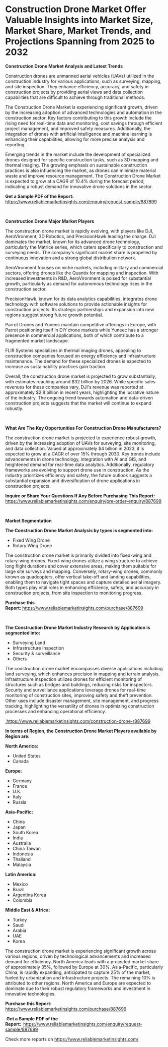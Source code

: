 <p><h1>Construction Drone Market Offer Valuable Insights into Market Size, Market Share, Market Trends, and Projections Spanning from 2025 to 2032</h1></p><p><strong>Construction Drone Market Analysis and Latest Trends</strong></p>
<p><p>Construction drones are unmanned aerial vehicles (UAVs) utilized in the construction industry for various applications, such as surveying, mapping, and site inspection. They enhance efficiency, accuracy, and safety in construction projects by providing aerial views and data collection capabilities that are difficult to achieve through traditional methods.</p><p>The Construction Drone Market is experiencing significant growth, driven by the increasing adoption of advanced technologies and automation in the construction sector. Key factors contributing to this growth include the rising need for real-time data and monitoring, cost savings through efficient project management, and improved safety measures. Additionally, the integration of drones with artificial intelligence and machine learning is enhancing their capabilities, allowing for more precise analysis and reporting.</p><p>Emerging trends in the market include the development of specialized drones designed for specific construction tasks, such as 3D mapping and thermal imaging. The growing emphasis on sustainable construction practices is also influencing the market, as drones can minimize material waste and improve resource management. The Construction Drone Market is expected to grow at a CAGR of 10.4% during the forecast period, indicating a robust demand for innovative drone solutions in the sector.</p></p>
<p><strong>Get a Sample PDF of the Report:&nbsp;</strong> <a href="https://www.reliablemarketinsights.com/enquiry/request-sample/887699?utm_campaign=2593&utm_medium=2&utm_source=Github&utm_content=ia&utm_term=11042025&utm_id=construction-drone">https://www.reliablemarketinsights.com/enquiry/request-sample/887699</a></p>
<p>&nbsp;</p>
<p><strong>Construction Drone Major Market Players</strong></p>
<p><p>The construction drone market is rapidly evolving, with players like DJI, AeroVironment, 3D Robotics, and PrecisionHawk leading the charge. DJI dominates the market, known for its advanced drone technology, particularly the Matrice series, which caters specifically to construction and surveying needs. The company's significant market share is propelled by continuous innovation and a strong global distribution network. </p><p>AeroVironment focuses on niche markets, including military and commercial sectors, offering drones like the Quantix for mapping and inspection. With increased investments in R&D, AeroVironment is poised for substantial growth, particularly as demand for autonomous technology rises in the construction sector.</p><p>PrecisionHawk, known for its data analytics capabilities, integrates drone technology with software solutions to provide actionable insights for construction projects. Its strategic partnerships and expansion into new regions suggest strong future growth potential.</p><p>Parrot Drones and Yuneec maintain competitive offerings in Europe, with Parrot positioning itself in DIY drone markets while Yuneec has a stronger presence in commercial applications, both of which contribute to a fragmented market landscape.</p><p>FLIR Systems specializes in thermal imaging drones, appealing to construction companies focused on energy efficiency and infrastructure maintenance. The demand for these specialized drones is expected to increase as sustainability practices gain traction.</p><p>Overall, the construction drone market is projected to grow substantially, with estimates reaching around $32 billion by 2026. While specific sales revenues for these companies vary, DJI's revenue was reported at approximately $2.8 billion in recent years, highlighting the lucrative nature of the industry. The ongoing trend towards automation and data-driven construction projects suggests that the market will continue to expand robustly.</p></p>
<p>&nbsp;</p>
<p><strong>What Are The Key Opportunities For Construction Drone Manufacturers?</strong></p>
<p><p>The construction drone market is projected to experience robust growth, driven by the increasing adoption of UAVs for surveying, site monitoring, and data collection. Valued at approximately $4 billion in 2023, it is expected to grow at a CAGR of over 15% through 2030. Key trends include advancements in drone technology, integration with AI and GIS, and heightened demand for real-time data analytics. Additionally, regulatory frameworks are evolving to support drone use in construction. As the industry prioritizes efficiency and safety, the future outlook suggests a substantial expansion and diversification of drone applications in construction projects.</p></p>
<p><strong>Inquire or Share Your Questions If Any Before Purchasing This Report:</strong> <a href="https://www.reliablemarketinsights.com/enquiry/pre-order-enquiry/887699?utm_campaign=2593&utm_medium=2&utm_source=Github&utm_content=ia&utm_term=11042025&utm_id=construction-drone">https://www.reliablemarketinsights.com/enquiry/pre-order-enquiry/887699</a></p>
<p>&nbsp;</p>
<p><strong>Market Segmentation</strong></p>
<p><strong>The Construction Drone Market Analysis by types is segmented into:</strong></p>
<p><ul><li>Fixed Wing Drone</li><li>Rotary Wing Drone</li></ul></p>
<p><p>The construction drone market is primarily divided into fixed-wing and rotary-wing drones. Fixed-wing drones utilize a wing structure to achieve long flight durations and cover extensive areas, making them suitable for large site surveys and mapping. Conversely, rotary-wing drones, commonly known as quadcopters, offer vertical take-off and landing capabilities, enabling them to navigate tight spaces and capture detailed aerial imagery. Both types play vital roles in enhancing efficiency, safety, and accuracy in construction projects, from site inspection to monitoring progress.</p></p>
<p><strong>Purchase this Report:&nbsp;</strong><a href="https://www.reliablemarketinsights.com/purchase/887699?utm_campaign=2593&utm_medium=2&utm_source=Github&utm_content=ia&utm_term=11042025&utm_id=construction-drone">https://www.reliablemarketinsights.com/purchase/887699</a></p>
<p>&nbsp;</p>
<p><strong>The Construction Drone Market Industry Research by Application is segmented into:</strong></p>
<p><ul><li>Surveying Land</li><li>Infrastructure Inspection</li><li>Security & surveillance</li><li>Others</li></ul></p>
<p><p>The construction drone market encompasses diverse applications including land surveying, which enhances precision in mapping and terrain analysis. Infrastructure inspection utilizes drones for efficient monitoring of structures such as bridges and buildings, reducing risks for inspectors. Security and surveillance applications leverage drones for real-time monitoring of construction sites, improving safety and theft prevention. Other uses include disaster management, site management, and progress tracking, highlighting the versatility of drones in optimizing construction processes and enhancing operational efficiency.</p></p>
<p><a href="https://www.reliablemarketinsights.com/construction-drone-r887699?utm_campaign=2593&utm_medium=2&utm_source=Github&utm_content=ia&utm_term=11042025&utm_id=construction-drone">&nbsp;https://www.reliablemarketinsights.com/construction-drone-r887699</a></p>
<p><strong>In terms of Region, the Construction Drone Market Players available by Region are:</strong></p>
<p>
    <p> <strong> North America: </strong>
        <ul>
            <li>United States</li>
            <li>Canada</li>
        </ul>
        </p> 
    <p> <strong> Europe: </strong>
        <ul>
            <li>Germany</li>
            <li>France</li>
            <li>U.K.</li>
            <li>Italy</li>
            <li>Russia</li>
        </ul>
        </p> 
    <p> <strong> Asia-Pacific: </strong>
        <ul>
            <li>China</li>
            <li>Japan</li>
            <li>South Korea</li>
            <li>India</li>
            <li>Australia</li>
            <li>China Taiwan</li>
            <li>Indonesia</li>
            <li>Thailand</li>
            <li>Malaysia</li>
        </ul>
        </p> 
    <p> <strong> Latin America: </strong>
        <ul>
            <li>Mexico</li>
            <li>Brazil</li>
            <li>Argentina Korea</li>
            <li>Colombia</li>
        </ul>
        </p> 
    <p> <strong> Middle East & Africa: </strong>
        <ul>
            <li>Turkey</li>
            <li>Saudi</li>
            <li>Arabia</li>
            <li>UAE</li>
            <li>Korea</li>
        </ul>
    </p>
    </p>
<p><p>The construction drone market is experiencing significant growth across various regions, driven by technological advancements and increased demand for efficiency. North America leads with a projected market share of approximately 35%, followed by Europe at 30%. Asia-Pacific, particularly China, is rapidly expanding, anticipated to capture 25% of the market, fueled by urbanization and infrastructure projects. The remaining 10% is attributed to other regions. North America and Europe are expected to dominate due to their robust regulatory frameworks and investment in innovative technologies.</p></p>
<p><strong>Purchase this Report: </strong><a href="https://www.reliablemarketinsights.com/purchase/887699?utm_campaign=2593&utm_medium=2&utm_source=Github&utm_content=ia&utm_term=11042025&utm_id=construction-drone">https://www.reliablemarketinsights.com/purchase/887699</a></p>
<p>&nbsp;<strong>Get a Sample PDF of the Report:&nbsp;&nbsp;</strong><a href="https://www.reliablemarketinsights.com/enquiry/request-sample/887699?utm_campaign=2593&utm_medium=2&utm_source=Github&utm_content=ia&utm_term=11042025&utm_id=construction-drone">https://www.reliablemarketinsights.com/enquiry/request-sample/887699</a></p>
<p><strong></strong></p>
<p>Check more reports on <a href="https://www.reliablemarketinsights.com/?utm_campaign=2593&utm_medium=2&utm_source=Github&utm_content=ia&utm_term=11042025&utm_id=construction-drone">https://www.reliablemarketinsights.com/</a></p>